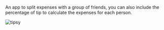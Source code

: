 An app to split expenses with a group of friends, you can also include the percentage of tip to calculate the expenses for each person.

![tipsy](https://github.com/user-attachments/assets/70b25a92-a56a-4c2a-86da-3c45a60bee1e)
